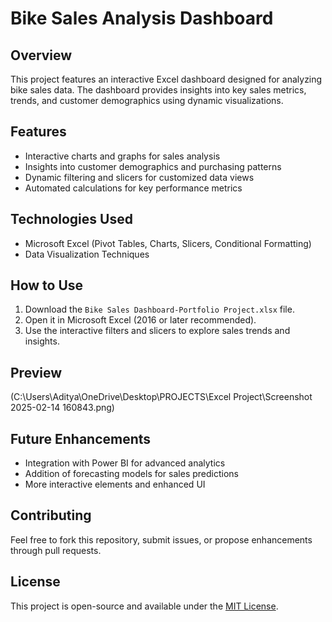 # Bike Sales Analysis Dashboard

## Overview
This project features an interactive Excel dashboard designed for analyzing bike sales data. The dashboard provides insights into key sales metrics, trends, and customer demographics using dynamic visualizations.

## Features
- Interactive charts and graphs for sales analysis
- Insights into customer demographics and purchasing patterns
- Dynamic filtering and slicers for customized data views
- Automated calculations for key performance metrics

## Technologies Used
- Microsoft Excel (Pivot Tables, Charts, Slicers, Conditional Formatting)
- Data Visualization Techniques

## How to Use
1. Download the `Bike Sales Dashboard-Portfolio Project.xlsx` file.
2. Open it in Microsoft Excel (2016 or later recommended).
3. Use the interactive filters and slicers to explore sales trends and insights.

## Preview
(C:\Users\Aditya\OneDrive\Desktop\PROJECTS\Excel Project\Screenshot 2025-02-14 160843.png)

## Future Enhancements
- Integration with Power BI for advanced analytics
- Addition of forecasting models for sales predictions
- More interactive elements and enhanced UI

## Contributing
Feel free to fork this repository, submit issues, or propose enhancements through pull requests.

## License
This project is open-source and available under the [MIT License](LICENSE).

